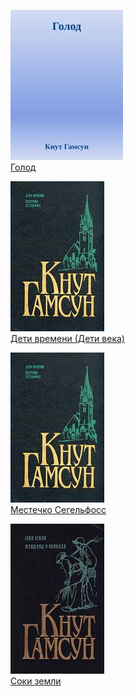 ![](Голод.jpg)  
[Голод](Голод.txt)

![](Дети%20времени%20(Дети%20века).jpg)  
[Дети времени (Дети века)](Дети%20времени%20(Дети%20века).txt)

![](Местечко%20Сегельфосс.jpg)  
[Местечко Сегельфосс](Местечко%20Сегельфосс.txt)

![](Соки%20земли.jpg)  
[Соки земли](Соки%20земли.txt)
